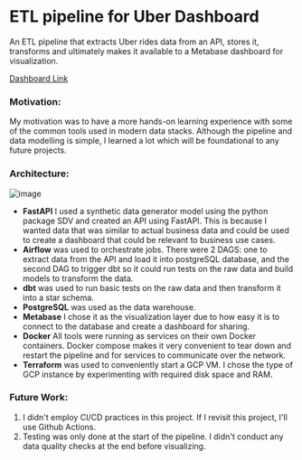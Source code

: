 # ETL pipeline for Uber Dashboard
An ETL pipeline that extracts Uber rides data from an API, stores it, transforms and ultimately makes it available to a Metabase dashboard for visualization.

[Dashboard Link](http://34.28.29.110:3000/public/dashboard/68038014-e396-4aea-8159-4e81d1c80610)

### Motivation: ###
My motivation was to have a more hands-on learning experience with some of the common tools used in modern data stacks. Although the pipeline and data modelling is simple, I learned a lot which will be foundational to any future projects.  

### Architecture: ###
![image](https://github.com/laibah-iqbal/uber-dashboard-pipeline/assets/67593507/dcc17a56-30c2-4d44-ba5b-b58e0a85b769)

- **FastAPI** I used a synthetic data generator model using the python package SDV and created an API using FastAPI. This is because I wanted data that was similar to actual business data and could be used to create a dashboard that could be relevant to business use cases.
- **Airflow** was used to orchestrate jobs. There were 2 DAGS: one to extract data from the API and load it into postgreSQL database, and the second DAG to trigger dbt so it could run tests on the raw data and build models to transform the data.
- **dbt** was used to run basic tests on the raw data and then transform it into a star schema.
- **PostgreSQL** was used as the data warehouse.
- **Metabase** I chose it as the visualization layer due to how easy it is to connect to the database and create a dashboard for sharing.
- **Docker** All tools were running as services on their own Docker containers. Docker compose makes it very convenient to tear down and restart the pipeline and for services to communicate over the network.
- **Terraform** was used to conveniently start a GCP VM. I chose the type of GCP instance by experimenting with required disk space and RAM.

### Future Work: ###
1. I didn't employ CI/CD practices in this project. If I revisit this project, I'll use Github Actions.
2. Testing was only done at the start of the pipeline. I didn't conduct any data quality checks at the end before visualizing.



